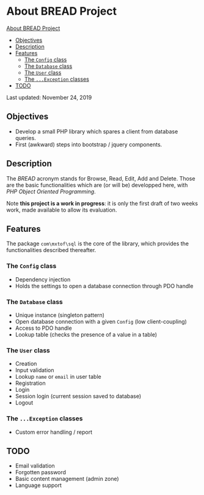# About BREAD Project #
  [About BREAD Project](#about-bread-project)
  - [Objectives](#objectives)
  - [Description](#description)
  - [Features](#features)
    - [The `Config` class](#the-config-class)
    - [The `Database` class](#the-database-class)
    - [The `User` class](#the-user-class)
    - [The `...Exception` classes](#the-exception-classes)
  - [TODO](#todo)

Last updated: November 24, 2019

## Objectives ##
  * Develop a small PHP library which spares a client from database queries.
  * First (awkward) steps into bootstrap / jquery components.


## Description ##
  The *BREAD* acronym stands for Browse, Read, Edit, Add and Delete. Those
are the basic functionalities which are (or will be) developped here, with
*PHP Object Oriented Programming*.

  Note __this project is a work in progress__: it is only the first draft
of two weeks work, made available to allow its evaluation.


## Features ##
  The package `com\mxtof\sql` is the core of the library, which provides
the functionalities described thereafter.

### The `Config` class ###
  * Dependency injection
  * Holds the settings to open a database connection through PDO handle

### The `Database` class ###
  * Unique instance (singleton pattern)
  * Open database connection with a given `Config` (low client-coupling)
  * Access to PDO handle
  * Lookup table (checks the presence of a value in a table)

### The `User` class ###
  * Creation
  * Input validation
  * Lookup `name` or `email` in user table
  * Registration
  * Login
  * Session login (current session saved to database)
  * Logout

### The `...Exception` classes ###
  * Custom error handling / report


## TODO ##
  * Email validation
  * Forgotten password
  * Basic content management (admin zone)
  * Language support
